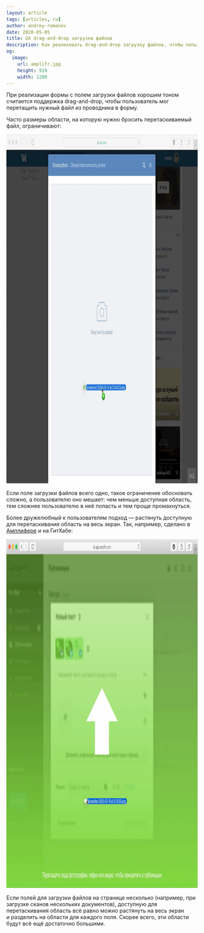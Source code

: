 ```yaml
---
layout: article
tags: [articles, ru]
author: andrey-romanov
date: 2020-05-05
title: UX drag-and-drop загрузки файлов
description: Как реализовать drag-and-drop загрузку файлов, чтобы пользователи не страдали
og:
  image:
    url: amplifr.jpg
    height: 919
    width: 1200
---
```

При реализации формы с полем загрузки файлов хорошим тоном считается поддержка drag-and-drop, чтобы пользователь мог перетащить нужный файл из проводника в форму.

Часто размеры области, на которую нужно бросить перетаскиваемый файл, ограничивают:

<img src="vk.jpg" alt="Скриншот сайта «ВКонтакте» в момент перетаскивания файла" height="919" width="1200" />

Если поле загрузки файлов всего одно, такое ограничение обосновать сложно, а пользователю оно мешает: чем меньше доступная область, тем сложнее пользователю в неё попасть и тем проще промахнуться.

Более дружелюбный к пользователям подход — растянуть доступную для перетаскивания область на весь экран. Так, например, сделано в [Амплифере](https://amplifr.com) и на ГитХабе:

<img src="amplifr.jpg" alt="Скриншот сервиса Amplifr в момент перетаскивания файла" height="919" width="1200" />

Если полей для загрузки файлов на странице несколько (например, при загрузке сканов нескольких документов), доступную для перетаскивания область всё равно можно растянуть на весь экран и разделить на области для каждого поля. Скорее всего, эти области будут всё ещё достаточно большими.
